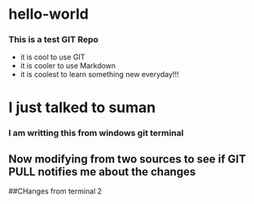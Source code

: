 # hello-world

### This is a test GIT Repo

- it is cool to use GIT
- it is cooler to use Markdown
- it is coolest to learn something new everyday!!!


# I just talked to suman


### I am writting this from windows git terminal


## Now modifying from two sources to see if GIT PULL notifies me about the changes



##CHanges from terminal 2
